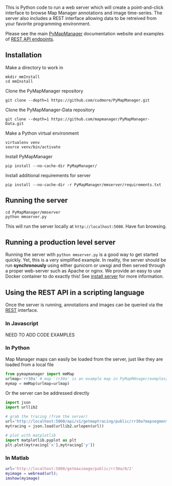 This is Python code to run a web server which will create a point-and-click interface to browse Map Manager annotations and image time-series. The server also includes a REST interface allowing data to be retreived from your favorite programming environment.

Please see the main [PyMapManager](http://cudmore.github.io/PyMapManager) documentation website and examples of [REST API endpoints](http://cudmore.github.io/PyMapManager/rest-api/).

## Installation

Make a directory to work in

	mkdir mmInstall
	cd mmInstall
	
Clone the PyMapManager repository

	git clone --depth=1 https://github.com/cudmore/PyMapManager.git

Clone the PyMapManager-Data repository

	git clone --depth=1 https://github.com/mapmanager/PyMapManager-Data.git

Make a Python virtual environment

	virtualenv venv
	source venv/bin/activate

Install PyMapManager

	pip install --no-cache-dir PyMapManager/

Install additional requirements for server

	pip install --no-cache-dir -r PyMapManager/mmserver/requirements.txt
	
## Running the server

```
cd PyMapManager/mmserver
python mmserver.py
```

This will run the server locally at `http://localhost:5000`. Have fun browsing.

## Running a production level server

Running the server with `python mmserver.py` is a good way to get started quickly. Yet, this is a very simplified example. In reality, the server should be run **synchronously** using either gunicorn or uwsgi and then served through a proper web-server such as Apache or nginx. We provide an easy to use Docker container to do exactly this! See [install server](http://cudmore.github.io/PyMapManager/install-server/) for more information.


## Using the REST API in a scripting language

Once the server is running, annotations and images can be queried via the [REST](http://cudmore.github.io/PyMapManager/rest-api/) interface.

### In Javascript

NEED TO ADD CODE EXAMPLES

### In Python

Map Manager maps can easily be loaded from the server, just like they are loaded from a local file

```python
from pymapmanager import mmMap
urlmap='rr30a' # map 'rr30a' is an example map in PyMapMAnager/exmples/exampleMaps
mymap = mmMap(urlmap=urlmap)
```

Or the server can be addressed directly

```python
import json
import urllib2

# grab the tracing (from the server)
url='http://localhost:5000/api/v1/getmaptracing/public/rr30a?mapsegment=&session=3&xstat=x&ystat=y&zstat=z'
mytracing = json.load(urllib2.urlopen(url))

# plot with matplotlib
import matplotlib.pyplot as plt
plt.plot(mytracing['x'],mytracing['y'])
```



### In Matlab

```matlab
url='http://localhost:5000/getmaximage/public/rr30a/0/2'
myimage = webread(url);
imshow(myimage)
```

